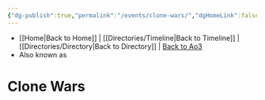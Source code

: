 ```yaml
---
{"dg-publish":true,"permalink":"/events/clone-wars/","dgHomeLink":false}
---
```


- [[Home\|Back to Home]] | [[Directories/Timeline\|Back to Timeline]] | [[Directories/Directory\|Back to Directory]] | [Back to Ao3](https://archiveofourown.org/works/19334440/chapters/45992584)
- Also known as

# Clone Wars
